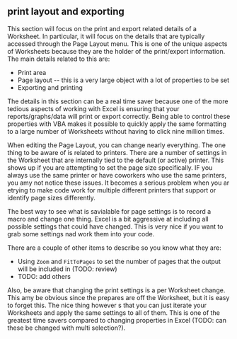 ## print layout and exporting

This section will focus on the print and export related details of a Worksheet. In particular, it will focus on the details that are typically accessed through the Page Layout menu. This is one of the unique aspects of Worksheets because they are the holder of the print/export information. The main details related to this are:

- Print area
- Page layout -- this is a very large object with a lot of properties to be set
- Exporting and printing

The details in this section can be a real time saver because one of the more tedious aspects of working with Excel is ensuring that your reports/graphs/data will print or export correctly. Being able to control these properties with VBA makes it possible to quickly apply the same formatting to a large number of Worksheets without having to click nine million times.

When editing the Page Layout, you can change nearly everything. The one thing to be aware of is related to printers. There are a number of settings in the Worksheet that are internally tied to the default (or active) printer. This shows up if you are attempting to set the page size specifically. IF you always use the same printer or have coworkers who use the same printers, you amy not notice these issues. It becomes a serious problem when you ar etrying to make code work for multiple different printers that support or identify page sizes differently.

The best way to see what is savialable for page settings is to record a macro and change one thing. Excel is a bit aggressive at including all possible settings that could have changed. This is very nice if you want to grab some settings nad work them into your code.

There are a couple of other items to describe so you know what they are:

- Using `Zoom` and `FitToPages` to set the number of pages that the output will be included in (TODO: review)
- TODO: add others

Also, be aware that changing the print settings is a per Worksheet change. This amy be obvious since the prepares are off the Worksheet, but it is easy to forget this. The nice thing however s that you can just iterate your Worksheets and apply the same settings to all of them. This is one of the greatest time savers compared to changing properties in Excel (TODO: can these be changed with multi selection?).
